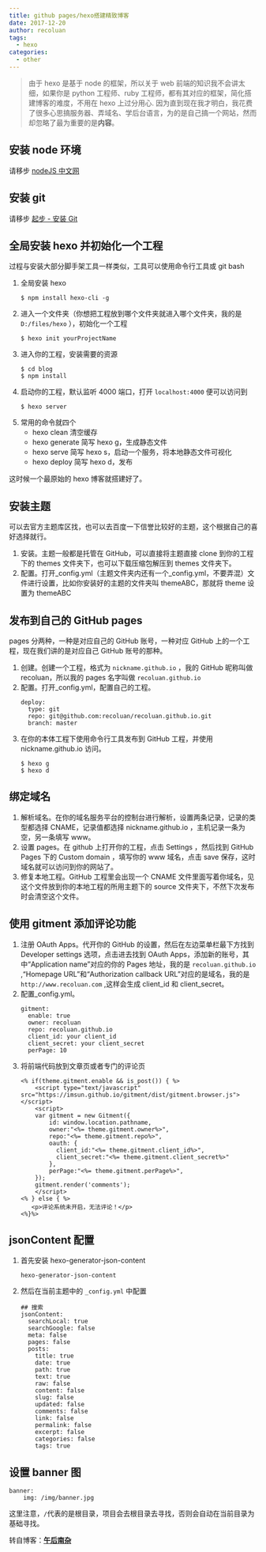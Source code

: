 ```yaml
---
title: github pages/hexo搭建精致博客
date: 2017-12-20
author: recoluan
tags:
  - hexo
categories:
  - other
---
```


> 由于 hexo 是基于 node 的框架，所以关于 web 前端的知识我不会讲太细，如果你是 python 工程师、ruby 工程师，都有其对应的框架，简化搭建博客的难度，不用在 hexo 上过分用心.
> 因为直到现在我才明白，我花费了很多心思搞服务器、弄域名、学后台语言，为的是自己搞一个网站，然而却忽略了最为重要的是**内容**。

<!-- more -->

## 安装 node 环境

请移步 [nodeJS 中文网](http://nodejs.cn/)

## 安装 git

请移步 [起步 - 安装 Git](https://git-scm.com/book/zh/v1/%E8%B5%B7%E6%AD%A5-%E5%AE%89%E8%A3%85-Git)

## 全局安装 hexo 并初始化一个工程

过程与安装大部分脚手架工具一样类似，工具可以使用命令行工具或 git bash

1. 全局安装 hexo
   ```
   $ npm install hexo-cli -g
   ```
2. 进入一个文件夹（你想把工程放到哪个文件夹就进入哪个文件夹，我的是 `D:/files/hexo` ），初始化一个工程
   ```
   $ hexo init yourProjectName
   ```
3. 进入你的工程，安装需要的资源
   ```
   $ cd blog
   $ npm install
   ```
4. 启动你的工程，默认监听 4000 端口，打开 `localhost:4000` 便可以访问到
   ```
   $ hexo server
   ```
5. 常用的命令就四个
   - hexo clean 清空缓存
   - hexo generate 简写 hexo g，生成静态文件
   - hexo serve 简写 hexo s，启动一个服务，将本地静态文件可视化
   - hexo deploy 简写 hexo d，发布

这时候一个最原始的 hexo 博客就搭建好了。

## 安装主题

可以去官方主题库区找，也可以去百度一下信誉比较好的主题，这个根据自己的喜好选择就行。

1. 安装。主题一般都是托管在 GitHub，可以直接将主题直接 clone 到你的工程下的 themes 文件夹下，也可以下载压缩包解压到 themes 文件夹下。
2. 配置。打开\_config.yml（主题文件夹内还有一个\_config.yml，不要弄混）文件进行设置，比如你安装好的主题的文件夹叫 themeABC，那就将 theme 设置为 themeABC

## 发布到自己的 GitHub pages

pages 分两种，一种是对应自己的 GitHub 账号，一种对应 GitHub 上的一个工程，现在我们讲的是对应自己 GitHub 账号的那种。

1. 创建。创建一个工程，格式为 `nickname.github.io` ，我的 GitHub 昵称叫做 recoluan，所以我的 pages 名字叫做 `recoluan.github.io`
2. 配置。打开\_config.yml，配置自己的工程。
   ```
   deploy:
     type: git
     repo: git@github.com:recoluan/recoluan.github.io.git
     branch: master
   ```
3. 在你的本体工程下使用命令行工具发布到 GitHub 工程，并使用 nickname.github.io 访问。
   ```
   $ hexo g
   $ hexo d
   ```

## 绑定域名

1. 解析域名。在你的域名服务平台的控制台进行解析，设置两条记录，记录的类型都选择 CNAME，记录值都选择 nickname.github.io ，主机记录一条为空，另一条填写 www。
2. 设置 pages。在 github 上打开你的工程，点击 Settings ，然后找到 GitHub Pages 下的 Custom domain ，填写你的 www 域名，点击 save 保存，这时域名就可以访问到你的网站了。
3. 修复本地工程。GitHub 工程里会出现一个 CNAME 文件里面写着你域名，见这个文件放到你的本地工程的所用主题下的 source 文件夹下，不然下次发布时会清空这个文件。

## 使用 gitment 添加评论功能

1. 注册 OAuth Apps。代开你的 GitHub 的设置，然后在左边菜单栏最下方找到 Developer settings 选项，点击进去找到 OAuth Apps，添加新的账号，其中“Application name”对应的你的 Pages 地址，我的是 `recoluan.github.io` ,“Homepage URL”和“Authorization callback URL”对应的是域名，我的是 `http://www.recoluan.com` ,这样会生成 client_id 和 client_secret。
2. 配置\_config.yml。
   ```
   gitment:
     enable: true
     owner: recoluan
     repo: recoluan.github.io
     client_id: your client_id
     client_secret: your client_secret
     perPage: 10
   ```
3. 将前端代码放到文章页或者专门的评论页
   ```
   <% if(theme.gitment.enable && is_post()) { %>
       <script type="text/javascript" src="https://imsun.github.io/gitment/dist/gitment.browser.js"></script>
       <script>
       var gitment = new Gitment({
           id: window.location.pathname,
           owner:"<%= theme.gitment.owner%>",
           repo:"<%= theme.gitment.repo%>",
           oauth: {
             client_id:"<%= theme.gitment.client_id%>",
             client_secret:"<%= theme.gitment.client_secret%>"
           },
           perPage:"<%= theme.gitment.perPage%>",
       });
       gitment.render('comments');
       </script>
   <% } else { %>
      <p>评论系统未开启，无法评论！</p>
   <%}%>
   ```

## jsonContent 配置

1. 首先安装 hexo-generator-json-content
   ```
   hexo-generator-json-content
   ```
2. 然后在当前主题中的 `_config.yml` 中配置

   ```
   ## 搜索
   jsonContent:
     searchLocal: true
     searchGoogle: false
     meta: false
     pages: false
     posts:
       title: true
       date: true
       path: true
       text: true
       raw: false
       content: false
       slug: false
       updated: false
       comments: false
       link: false
       permalink: false
       excerpt: false
       categories: false
       tags: true
   ```

## 设置 banner 图

```
banner:
    img: /img/banner.jpg
```

这里注意，`/`代表的是根目录，项目会去根目录去寻找，否则会自动在当前目录为基础寻找。

转自博客：[**午后南杂**](http://recoluan.gitlab.io)
